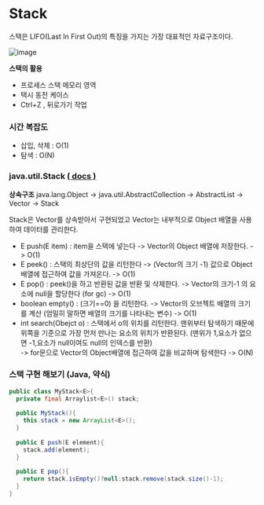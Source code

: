 # Stack

스택은 LIFO(Last In First Out)의 특징을 가지는 가장 대표적인 자료구조이다.

![image](https://user-images.githubusercontent.com/94831670/185726517-80f0b8f0-b8c7-4e53-9043-13eea9505502.png)

**스택의 활용**
- 프로세스 스택 메모리 영역
- 택시 동전 케이스
- Ctrl+Z , 뒤로가기 작업

### 시간 복잡도
- 삽입, 삭제 : O(1)
- 탐색 : O(N)

### java.util.Stack [( docs )](https://docs.oracle.com/javase/7/docs/api/java/util/Stack.html)

**상속구조**
java.lang.Object -> java.util.AbstractCollection -> AbstractList -> Vector -> Stack

Stack은 Vector를 상속받아서 구현되었고 Vector는 내부적으로 Object 배열을 사용하여 데이터를 관리한다.

- E push(E item) : item을 스택에 넣는다 -> Vector의 Object 배열에 저장한다. -> O(1)
- E peek() : 스택의 최상단의 값을 리턴한다 -> (Vector의 크기 -1) 값으로 Object배열에 접근하여 값을 가져온다. -> O(1)
- E pop() : peek()을 하고 반환된 값을 반환 및 삭제한다. -> Vector의 크기-1 의 요소에 null을 할당한다 (for gc) -> O(1)
- boolean empty() : (크기==0) 을 리턴한다. -> Vector의 오브젝트 배열의 크기를 계산 (엄밀히 말하면 배열의 크기를 나타내는 변수) -> O(1)
- int search(Obejct o) : 스택에서 o의 위치를 리턴한다. 맨위부터 탐색하기 때문에 위쪽을 기준으로 가장 먼저 만나는 요소의 위치가 반환된다. (맨위가 1,요소가 없으면 -1,요소가 null이여도 null의 인덱스를 반환)  
   -> for문으로 Vector의 Object배열에 접근하여 값을 비교하며 탐색한다 -> O(N)


### 스택 구현 해보기 (Java, 약식)
```java
public class MyStack<E>{
  private final Arraylist<E>() stack;
  
  public MyStack(){
    this.stack = new ArrayList<E>();
  } 
  
  public E push(E element){
    stack.add(element);
  }
  
  public E pop(){
    return stack.isEmpty()?null:stack.remove(stack.size()-1);
  }
}
```
